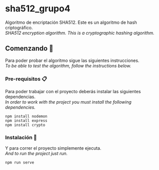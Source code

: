 # sha512_grupo4

Algoritmo de encriptación SHA512. Este es un algoritmo de hash criptográfico.  
_SHA512 encryption algorithm. This is a cryptographic hashing algorithm._

## Comenzando 🚀

Para poder probar el algoritmo sigue las siguientes instrucciones.  
_To be able to test the algorithm, follow the instructions below._

### Pre-requisitos 📋

Para poder trabajar con el proyecto deberás instalar las siguientes dependencias.  
_In order to work with the project you must install the following dependencies._

```
npm install nodemon
npm install express
npm install crypto
```

### Instalación 🔧

Y para correr el proyecto simplemente ejecuta.  
_And to run the project just run._

```
npm run serve
```

